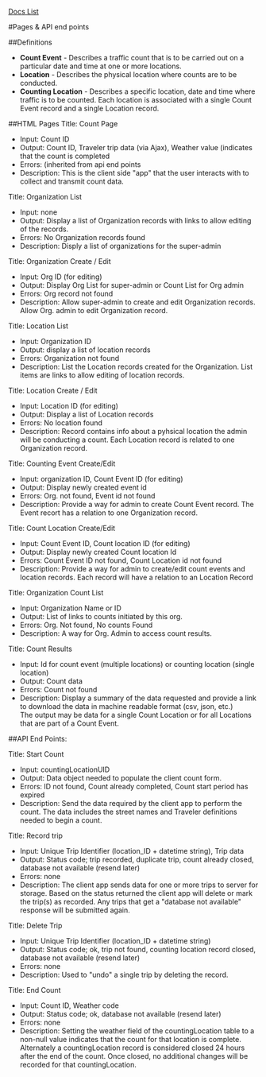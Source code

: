 [Docs List](/docs/)

#Pages & API end points

##Definitions
*  **Count Event** - Describes a traffic count that is to be carried out on a particular date and time at one or more locations. 
* **Location** - Describes the physical location where counts are to be conducted. 
*   **Counting Location** - Describes a specific location, date and time where traffic is to be counted. Each location is associated with a single Count Event record and a single Location record. 

##HTML Pages
Title: Count Page

* Input: Count ID
* Output: Count ID, Traveler trip data (via Ajax), Weather value (indicates that the count is completed 
*  Errors: (inherited from api end points
*   Description: This is the client side "app" that the user interacts with to collect and transmit count data. 

Title: Organization List

*  Input: none
*  Output: Display a list of Organization records with links to allow editing of the records.
*  Errors: No Organization records found
*  Description: Disply a list of organizations for the super-admin

Title: Organization Create / Edit

* Input: Org ID (for editing)
* Output: Display Org List for super-admin or Count List for Org admin
* Errors: Org record not found
* Description: Allow super-admin to create and edit Organization records. Allow Org. admin to edit Organization record. 

Title: Location List

* Input: Organization ID
* Output: display a list of location records 
* Errors: Organization not found
* Description: List the Location records created for the Organization. List items are links to allow editing of location records. 

Title: Location Create / Edit

* Input: Location ID (for editing)
* Output: Display a list of Location records
* Errors: No location found
* Description: Record contains info about a pyhsical location the admin will be conducting a count. Each Location record is related to one Organization record. 


Title: Counting Event Create/Edit

*   Input: organization ID, Count Event ID (for editing)
*   Output: Display newly created event id
*   Errors: Org. not found, Event id not found
*   Description: Provide a way for admin to create Count Event record. The Event recort has a relation to one Organization record. 

Title: Count Location Create/Edit

*    Input: Count Event ID, Count location ID (for editing)
*    Output: Display newly created Count location Id
*    Errors: Count Event ID not found, Count Location id not found
*    Description: Provide a way for admin to create/edit count events and location records. Each record will have a relation to an Location Record

Title: Organization Count List

*   Input: Organization Name or ID
*   Output: List of links to counts initiated by this org.
*   Errors: Org. Not found, No counts Found
*   Description: A way for Org. Admin to access count results. 

Title: Count Results

*   Input: Id for count event (multiple locations) or counting location (single location)
*   Output: Count data
*   Errors: Count not found
*   Description: Display a summary of the data requested and provide a link to download the data in machine readable format (csv, json, etc.)  
    The output may be data for a single Count Location or for all Locations that are part of a Count Event. 

##API End Points:

Title: Start Count

*   Input: countingLocationUID
*   Output: Data object needed to populate the client count form. 
*   Errors: ID not found, Count already completed, Count start period has expired
*   Description: Send the data required by the client app to perform the count. The data includes the street names and Traveler definitions needed to begin a count.

Title: Record trip

*    Input: Unique Trip Identifier (location_ID + datetime string), Trip data
*    Output: Status code; trip recorded, duplicate trip, count already closed, database not available (resend later)
*    Errors: none
*    Description: The client app sends data for one or more trips to server for storage. Based on the status returned the client app will delete or mark the trip(s) as recorded. Any trips that get a "database not available" response will be submitted again.  


Title: Delete Trip

* Input: Unique Trip Identifier (location_ID + datetime string)
* Output: Status code; ok, trip not found, counting location record closed, database not available (resend later)
* Errors: none
* Description: Used to "undo" a single trip by deleting the record. 


Title: End Count

*    Input: Count ID, Weather code 
*    Output: Status code; ok, database not available (resend later)
*    Errors: none
*    Description: Setting the weather field of the countingLocation table to a non-null value indicates that the count for that location is complete. Alternately a countingLocation record is considered closed 24 hours after the end of the count. Once closed, no additional changes will be recorded for that countingLocation.
